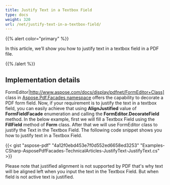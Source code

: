 ```yaml
---
title: Justify Text in a Textbox Field
type: docs
weight: 320
url: /net/justify-text-in-a-textbox-field/
---
```


{{% alert color="primary" %}} 

In this article, we’ll show you how to justify text in a textbox field in a PDF file.

{{% /alert %}} 
## **Implementation details**
FormEditor|http://www.aspose.com/docs/display/pdfnet/FormEditor+Class] class in [Aspose.Pdf.Facades namespace](https://docs-qa.aspose.com/display/pdftemp/Aspose.Pdf.Facades+namespace) offers the capability to decorate a PDF form field. Now, if your requirement is to justify the text in a textbox field, you can easily achieve that using **AlignJustified** value of **FormFieldFacade** enumeration and calling the **FormEditor.DecorateField** method. In the below example, first we will fill a Textbox Field using the **FillField** method of **Form** class. After that we will use FormEditor class to justify the Text in the Textbox Field. The following code snippet shows you how to justify text in a Textbox Field.



{{< gist "aspose-pdf" "4a12f0ebd453e7f0d552ed6658ed3253" "Examples-CSharp-AsposePdfFacades-TechnicalArticles-JustifyText-JustifyText.cs" >}}

Please note that justified alignment is not supported by PDF that's why text will be aligned left when you input the text in the Textbox Field. But when field is not active text is justified.
